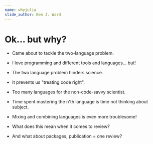 ```yaml
---
name: whyjulia
slide_author: Ben J. Ward
---
```

# Ok... but why?

- Came about to tackle the two-language problem.

- I love programming and different tools and languages... but!

- The two language problem hinders science.

- It prevents us "treating code right".

- Too many languages for the non-code-savvy scientist.

- Time spent mastering the n'th language is time not thinking about subject.

- Mixing and combining languages is even more troublesome!

- What does this mean when it comes to review?

- And what about packages, publication = one review?
